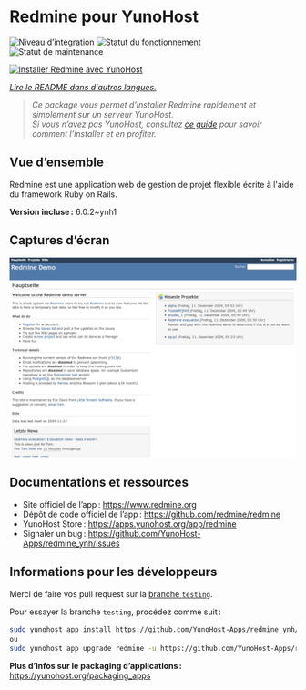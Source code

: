 <!--
Nota bene : ce README est automatiquement généré par <https://github.com/YunoHost/apps/tree/master/tools/readme_generator>
Il NE doit PAS être modifié à la main.
-->

# Redmine pour YunoHost

[![Niveau d’intégration](https://apps.yunohost.org/badge/integration/redmine)](https://ci-apps.yunohost.org/ci/apps/redmine/)
![Statut du fonctionnement](https://apps.yunohost.org/badge/state/redmine)
![Statut de maintenance](https://apps.yunohost.org/badge/maintained/redmine)

[![Installer Redmine avec YunoHost](https://install-app.yunohost.org/install-with-yunohost.svg)](https://install-app.yunohost.org/?app=redmine)

*[Lire le README dans d'autres langues.](./ALL_README.md)*

> *Ce package vous permet d’installer Redmine rapidement et simplement sur un serveur YunoHost.*  
> *Si vous n’avez pas YunoHost, consultez [ce guide](https://yunohost.org/install) pour savoir comment l’installer et en profiter.*

## Vue d’ensemble

Redmine est une application web de gestion de projet flexible écrite à l'aide du framework Ruby on Rails.


**Version incluse :** 6.0.2~ynh1

## Captures d’écran

![Capture d’écran de Redmine](./doc/screenshots/Redmine-demo.png)

## Documentations et ressources

- Site officiel de l’app : <https://www.redmine.org>
- Dépôt de code officiel de l’app : <https://github.com/redmine/redmine>
- YunoHost Store : <https://apps.yunohost.org/app/redmine>
- Signaler un bug : <https://github.com/YunoHost-Apps/redmine_ynh/issues>

## Informations pour les développeurs

Merci de faire vos pull request sur la [branche `testing`](https://github.com/YunoHost-Apps/redmine_ynh/tree/testing).

Pour essayer la branche `testing`, procédez comme suit :

```bash
sudo yunohost app install https://github.com/YunoHost-Apps/redmine_ynh/tree/testing --debug
ou
sudo yunohost app upgrade redmine -u https://github.com/YunoHost-Apps/redmine_ynh/tree/testing --debug
```

**Plus d’infos sur le packaging d’applications :** <https://yunohost.org/packaging_apps>
